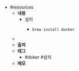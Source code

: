 - #resources
	- **내용**
		- 설치
			- ```shell
			  brew install docker
			  ```
	-
	- **출처**
	- **태그**
		- #doker #설치
	- **메모**
